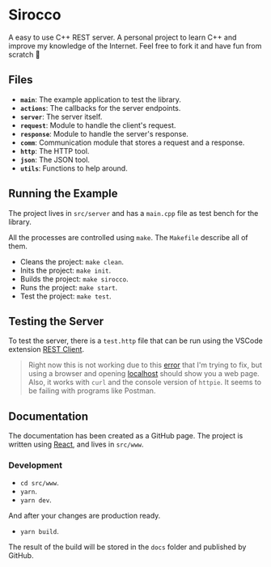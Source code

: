 # Sirocco

A easy to use C++ REST server. A personal project to learn C++ and improve my knowledge of the Internet. Feel free to fork it and have fun from scratch 🙂

## Files

- **`main`**: The example application to test the library.
- **`actions`**: The callbacks for the server endpoints.
- **`server`**: The server itself.
- **`request`**: Module to handle the client's request.
- **`response`**: Module to handle the server's response.
- **`comm`**: Communication module that stores a request and a response.
- **`http`**: The HTTP tool.
- **`json`**: The JSON tool.
- **`utils`**: Functions to help around.

## Running the Example

The project lives in `src/server` and has a `main.cpp` file as test bench for the library.

All the processes are controlled using `make`. The `Makefile` describe all of them.

- Cleans the project: `make clean`.
- Inits the project: `make init`.
- Builds the project: `make sirocco`.
- Runs the project: `make start`.
- Test the project: `make test`.

## Testing the Server

To test the server, there is a `test.http` file that can be run using the VSCode extension [REST Client](https://marketplace.visualstudio.com/items?itemName=humao.rest-client).

> Right now this is not working due to this [error](https://stackoverflow.com/questions/63037406/postman-error-parse-error-invalid-header-value-char) that I'm trying to fix, but using a browser and opening [localhost](http://localhost:3000) should show you a web page. Also, it works with `curl` and the console version of `httpie`. It seems to be failing with programs like Postman.

## Documentation

The documentation has been created as a GitHub page. The project is written using [React](https://reactjs.org/), and lives in `src/www`.

### Development

- `cd src/www`.
- `yarn`.
- `yarn dev`.

And after your changes are production ready.

- `yarn build`.

The result of the build will be stored in the `docs` folder and published by GitHub.
